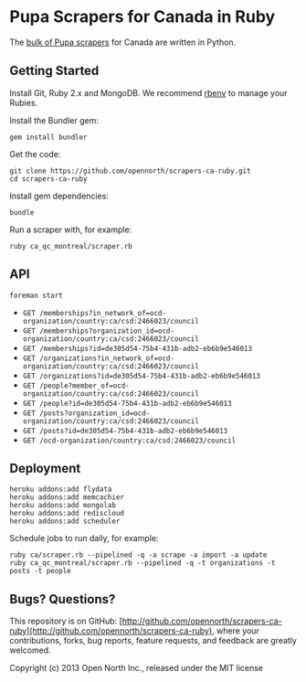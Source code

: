 # Pupa Scrapers for Canada in Ruby

The [bulk of Pupa scrapers](http://github.com/opencivicdata/scrapers-ca) for Canada are written in Python.

## Getting Started

Install Git, Ruby 2.x and MongoDB. We recommend [rbenv](https://github.com/sstephenson/rbenv) to manage your Rubies.

Install the Bundler gem:

    gem install bundler

Get the code:

    git clone https://github.com/opennorth/scrapers-ca-ruby.git
    cd scrapers-ca-ruby

Install gem dependencies:

    bundle

Run a scraper with, for example:

    ruby ca_qc_montreal/scraper.rb

## API

    foreman start

* `GET /memberships?in_network_of=ocd-organization/country:ca/csd:2466023/council`
* `GET /memberships?organization_id=ocd-organization/country:ca/csd:2466023/council`
* `GET /memberships?id=de305d54-75b4-431b-adb2-eb6b9e546013`
* `GET /organizations?in_network_of=ocd-organization/country:ca/csd:2466023/council`
* `GET /organizations?id=de305d54-75b4-431b-adb2-eb6b9e546013`
* `GET /people?member_of=ocd-organization/country:ca/csd:2466023/council`
* `GET /people?id=de305d54-75b4-431b-adb2-eb6b9e546013`
* `GET /posts?organization_id=ocd-organization/country:ca/csd:2466023/council`
* `GET /posts?id=de305d54-75b4-431b-adb2-eb6b9e546013`
* `GET /ocd-organization/country:ca/csd:2466023/council`

## Deployment

    heroku addons:add flydata
    heroku addons:add memcachier
    heroku addons:add mongolab
    heroku addons:add rediscloud
    heroku addons:add scheduler

Schedule jobs to run daily, for example:

    ruby ca/scraper.rb --pipelined -q -a scrape -a import -a update
    ruby ca_qc_montreal/scraper.rb --pipelined -q -t organizations -t posts -t people

## Bugs? Questions?

This repository is on GitHub: [http://github.com/opennorth/scrapers-ca-ruby](http://github.com/opennorth/scrapers-ca-ruby), where your contributions, forks, bug reports, feature requests, and feedback are greatly welcomed.

Copyright (c) 2013 Open North Inc., released under the MIT license
